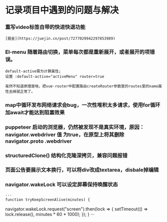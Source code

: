 # 记录项目中遇到的问题与解决

### 重写video标签自带的快进快退功能 
    [掘金](https://juejin.cn/post/7277029942297853989)

### El-menu 随着路由切换，菜单每次都是重新展开，或者展开的项错误。
    default-active需为计算属性;
    设置 :default-active="activeMenu" router=true
    
    虽然不知道原理是啥，把vue-router中配置路由createRouter参数里的routes里的name属性去掉就正常了。

### map中循环发布网络请求会bug，一次性堆积太多请求，使用for循环加await才能达到阻塞效果

### puppeteer 启动的浏览器，仍然被发现不是真实环境，原因：navigator.webdriver 值 为true，在原型上将其删除navigator.__proto__ .webdriver

### structuredClone() 结构化克隆深拷贝，兼容问题报错

### 页面公告要展示文本换行，可以将div改成textarea，disbale掉编辑

### navigator.wakeLock 可以设定屏幕保持唤醒状态
    ···
    function tryKeepScreenAlive(minutes) {
  navigator.wakeLock.request("screen").then(lock => {
    setTimeout(() => lock.release(), minutes * 60 * 1000);
  });
}
···